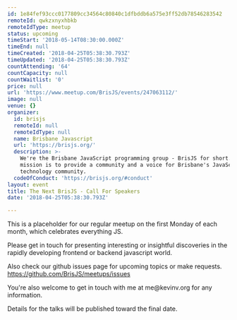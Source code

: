 ```yaml
---
id: 1e84fef93ccc0177809cc34564c80840c1dfbddb6a575e3ff52db78546283542
remoteId: qwkzxnyxhbkb
remoteIdType: meetup
status: upcoming
timeStart: '2018-05-14T08:30:00.000Z'
timeEnd: null
timeCreated: '2018-04-25T05:38:30.793Z'
timeUpdated: '2018-04-25T05:38:30.793Z'
countAttending: '64'
countCapacity: null
countWaitlist: '0'
price: null
url: 'https://www.meetup.com/BrisJS/events/247063112/'
image: null
venue: {}
organizer:
  id: brisjs
  remoteId: null
  remoteIdType: null
  name: Brisbane Javascript
  url: 'https://brisjs.org/'
  description: >-
    We're the Brisbane JavaScript programming group - BrisJS for short. Our
    mission is to provide a community and a voice for Brisbane's JavaScript
    technology community.
  codeOfConduct: 'https://brisjs.org/#conduct'
layout: event
title: The Next BrisJS - Call For Speakers
date: '2018-04-25T05:38:30.793Z'

---
```

<p>This is a placeholder for our regular meetup on the first Monday of each month, which celebrates everything JS.</p> <p>Please get in touch for presenting interesting or insightful discoveries in the rapidly developing frontend or backend javascript world.</p> <p>Also check our github issues page for upcoming topics or make requests. <a href="https://github.com/BrisJS/meetups/issues" class="linkified">https://github.com/BrisJS/meetups/issues</a></p> <p>You're also welcome to get in touch with me at me@kevinv.org for any information.</p> <p>Details for the talks will be published toward the final date.</p>
